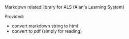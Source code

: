 Markdown related library for ALS (Alan's Learning System)

Provided:
- convert markdown string to html
- convert to pdf (simply for reading)